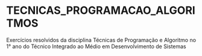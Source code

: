 # TECNICAS_PROGRAMACAO_ALGORITMOS
Exercícios resolvidos da disciplina Técnicas de Programação e Algoritmo no 1° ano do Técnico Integrado ao Médio em Desenvolvimento de Sistemas
